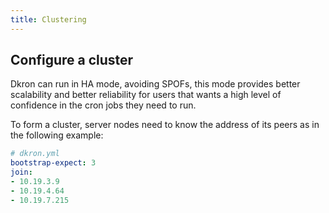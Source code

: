 ```yaml
---
title: Clustering
---
```


## Configure a cluster

Dkron can run in HA mode, avoiding SPOFs, this mode provides better scalability and better reliability for users that wants a high level of confidence in the cron jobs they need to run.

To form a cluster, server nodes need to know the address of its peers as in the following example:

```yaml
# dkron.yml
bootstrap-expect: 3
join:
- 10.19.3.9
- 10.19.4.64
- 10.19.7.215
```
